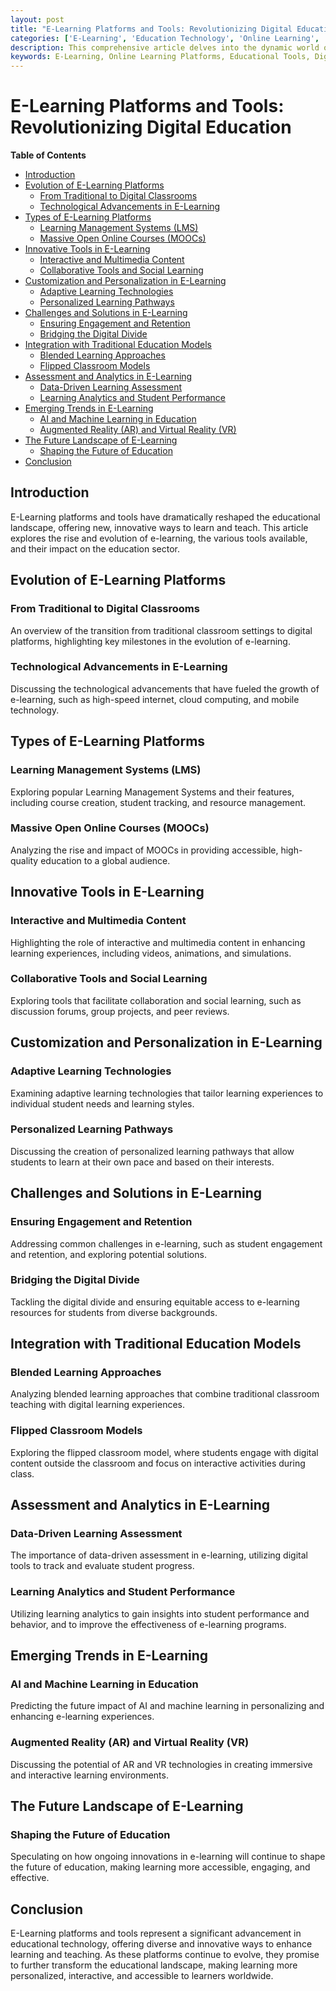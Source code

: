 ```yaml
---
layout: post
title: "E-Learning Platforms and Tools: Revolutionizing Digital Education"
categories: ['E-Learning', 'Education Technology', 'Online Learning', 'EdTech Tools', 'Digital Education']
description: This comprehensive article delves into the dynamic world of e-learning platforms and tools, highlighting their transformative role in education and exploring various innovations that are shaping digital learning experiences.
keywords: E-Learning, Online Learning Platforms, Educational Tools, Digital Education, EdTech, Interactive Learning
---
```


# E-Learning Platforms and Tools: Revolutionizing Digital Education

**Table of Contents**

- [Introduction](#introduction)
- [Evolution of E-Learning Platforms](#evolution-of-e-learning-platforms)
  - [From Traditional to Digital Classrooms](#from-traditional-to-digital-classrooms)
  - [Technological Advancements in E-Learning](#technological-advancements-in-e-learning)
- [Types of E-Learning Platforms](#types-of-e-learning-platforms)
  - [Learning Management Systems (LMS)](#learning-management-systems-lms)
  - [Massive Open Online Courses (MOOCs)](#massive-open-online-courses-moocs)
- [Innovative Tools in E-Learning](#innovative-tools-in-e-learning)
  - [Interactive and Multimedia Content](#interactive-and-multimedia-content)
  - [Collaborative Tools and Social Learning](#collaborative-tools-and-social-learning)
- [Customization and Personalization in E-Learning](#customization-and-personalization-in-e-learning)
  - [Adaptive Learning Technologies](#adaptive-learning-technologies)
  - [Personalized Learning Pathways](#personalized-learning-pathways)
- [Challenges and Solutions in E-Learning](#challenges-and-solutions-in-e-learning)
  - [Ensuring Engagement and Retention](#ensuring-engagement-and-retention)
  - [Bridging the Digital Divide](#bridging-the-digital-divide)
- [Integration with Traditional Education Models](#integration-with-traditional-education-models)
  - [Blended Learning Approaches](#blended-learning-approaches)
  - [Flipped Classroom Models](#flipped-classroom-models)
- [Assessment and Analytics in E-Learning](#assessment-and-analytics-in-e-learning)
  - [Data-Driven Learning Assessment](#data-driven-learning-assessment)
  - [Learning Analytics and Student Performance](#learning-analytics-and-student-performance)
- [Emerging Trends in E-Learning](#emerging-trends-in-e-learning)
  - [AI and Machine Learning in Education](#ai-and-machine-learning-in-education)
  - [Augmented Reality (AR) and Virtual Reality (VR)](#augmented-reality-ar-and-virtual-reality-vr)
- [The Future Landscape of E-Learning](#the-future-landscape-of-e-learning)
  - [Shaping the Future of Education](#shaping-the-future-of-education)
- [Conclusion](#conclusion)

## Introduction

E-Learning platforms and tools have dramatically reshaped the educational landscape, offering new, innovative ways to learn and teach. This article explores the rise and evolution of e-learning, the various tools available, and their impact on the education sector.

## Evolution of E-Learning Platforms

### From Traditional to Digital Classrooms

An overview of the transition from traditional classroom settings to digital platforms, highlighting key milestones in the evolution of e-learning.

### Technological Advancements in E-Learning

Discussing the technological advancements that have fueled the growth of e-learning, such as high-speed internet, cloud computing, and mobile technology.

## Types of E-Learning Platforms

### Learning Management Systems (LMS)

Exploring popular Learning Management Systems and their features, including course creation, student tracking, and resource management.

### Massive Open Online Courses (MOOCs)

Analyzing the rise and impact of MOOCs in providing accessible, high-quality education to a global audience.

## Innovative Tools in E-Learning

### Interactive and Multimedia Content

Highlighting the role of interactive and multimedia content in enhancing learning experiences, including videos, animations, and simulations.

### Collaborative Tools and Social Learning

Exploring tools that facilitate collaboration and social learning, such as discussion forums, group projects, and peer reviews.

## Customization and Personalization in E-Learning

### Adaptive Learning Technologies

Examining adaptive learning technologies that tailor learning experiences to individual student needs and learning styles.

### Personalized Learning Pathways

Discussing the creation of personalized learning pathways that allow students to learn at their own pace and based on their interests.

## Challenges and Solutions in E-Learning

### Ensuring Engagement and Retention

Addressing common challenges in e-learning, such as student engagement and retention, and exploring potential solutions.

### Bridging the Digital Divide

Tackling the digital divide and ensuring equitable access to e-learning resources for students from diverse backgrounds.

## Integration with Traditional Education Models

### Blended Learning Approaches

Analyzing blended learning approaches that combine traditional classroom teaching with digital learning experiences.

### Flipped Classroom Models

Exploring the flipped classroom model, where students engage with digital content outside the classroom and focus on interactive activities during class.

## Assessment and Analytics in E-Learning

### Data-Driven Learning Assessment

The importance of data-driven assessment in e-learning, utilizing digital tools to track and evaluate student progress.

### Learning Analytics and Student Performance

Utilizing learning analytics to gain insights into student performance and behavior, and to improve the effectiveness of e-learning programs.

## Emerging Trends in E-Learning

### AI and Machine Learning in Education

Predicting the future impact of AI and machine learning in personalizing and enhancing e-learning experiences.

### Augmented Reality (AR) and Virtual Reality (VR)

Discussing the potential of AR and VR technologies in creating immersive and interactive learning environments.

## The Future Landscape of E-Learning

### Shaping the Future of Education

Speculating on how ongoing innovations in e-learning will continue to shape the future of education, making learning more accessible, engaging, and effective.

## Conclusion

E-Learning platforms and tools represent a significant advancement in educational technology, offering diverse and innovative ways to enhance learning and teaching. As these platforms continue to evolve, they promise to further transform the educational landscape, making learning more personalized, interactive, and accessible to learners worldwide.
